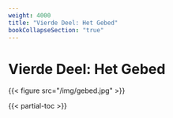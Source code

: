```yaml
---
weight: 4000
title: "Vierde Deel: Het Gebed"
bookCollapseSection: "true"
---
```


# Vierde Deel: Het Gebed

{{< figure src="/img/gebed.jpg" >}}

{{< partial-toc >}}
